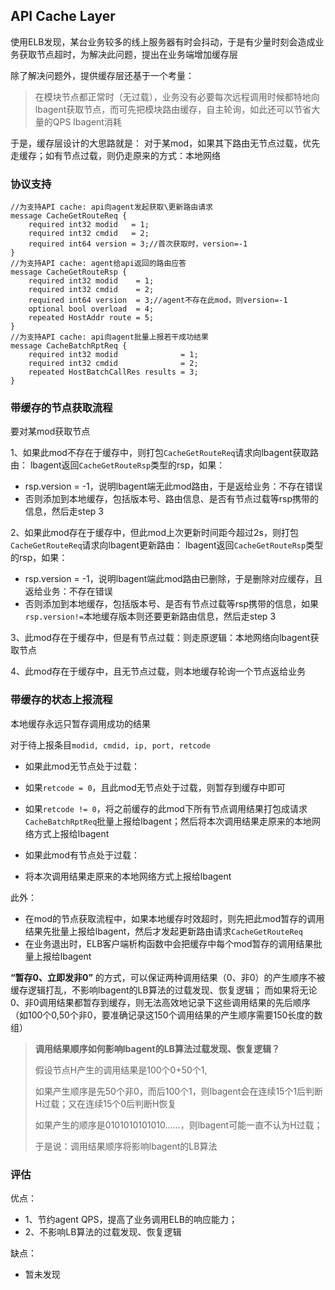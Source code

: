 ## API Cache Layer

使用ELB发现，某台业务较多的线上服务器有时会抖动，于是有少量时刻会造成业务获取节点超时，为解决此问题，提出在业务端增加缓存层

除了解决问题外，提供缓存层还基于一个考量：
>在模块节点都正常时（无过载），业务没有必要每次远程调用时候都特地向lbagent获取节点，而可先把模块路由缓存，自主轮询，如此还可以节省大量的QPS lbagent消耗

于是，缓存层设计的大思路就是：
对于某mod，如果其下路由无节点过载，优先走缓存；如有节点过载，则仍走原来的方式：本地网络

### 协议支持

    //为支持API cache: api向agent发起获取\更新路由请求
    message CacheGetRouteReq {
        required int32 modid   = 1;
        required int32 cmdid   = 2;
        required int64 version = 3;//首次获取时，version=-1
    }
    //为支持API cache: agent给api返回的路由应答
    message CacheGetRouteRsp {
        required int32 modid    = 1;
        required int32 cmdid    = 2;
        required int64 version  = 3;//agent不存在此mod，则version=-1
        optional bool overload  = 4;
        repeated HostAddr route = 5;
    }
    //为支持API cache: api向agent批量上报若干成功结果
    message CacheBatchRptReq {
        required int32 modid              = 1;
        required int32 cmdid              = 2;
        repeated HostBatchCallRes results = 3;
    }

### 带缓存的节点获取流程

要对某mod获取节点

1、如果此mod不存在于缓存中，则打包`CacheGetRouteReq`请求向lbagent获取路由：
lbagent返回`CacheGetRouteRsp`类型的rsp，如果：
- rsp.version = -1，说明lbagent端无此mod路由，于是返给业务：不存在错误
- 否则添加到本地缓存，包括版本号、路由信息、是否有节点过载等rsp携带的信息，然后走step 3

2、如果此mod存在于缓存中，但此mod上次更新时间距今超过2s，则打包`CacheGetRouteReq`请求向lbagent更新路由：
lbagent返回`CacheGetRouteRsp`类型的rsp，如果：
- rsp.version = -1，说明lbagent端此mod路由已删除，于是删除对应缓存，且返给业务：不存在错误
- 否则添加到本地缓存，包括版本号、是否有节点过载等rsp携带的信息，如果`rsp.version!=`本地缓存版本则还要更新路由信息，然后走step 3

3、此mod存在于缓存中，但是有节点过载：则走原逻辑：本地网络向lbagent获取节点

4、此mod存在于缓存中，且无节点过载，则本地缓存轮询一个节点返给业务

### 带缓存的状态上报流程

本地缓存永远只暂存调用成功的结果

对于待上报条目`modid, cmdid, ip, port, retcode`
- 如果此mod无节点处于过载：
 - 如果`retcode = 0`，且此mod无节点处于过载，则暂存到缓存中即可
 - 如果`retcode != 0`，将之前缓存的此mod下所有节点调用结果打包成请求`CacheBatchRptReq`批量上报给lbagent；然后将本次调用结果走原来的本地网络方式上报给lbagent

- 如果此mod有节点处于过载：
 - 将本次调用结果走原来的本地网络方式上报给lbagent

此外：
- 在mod的节点获取流程中，如果本地缓存时效超时，则先把此mod暂存的调用结果先批量上报给lbagent，然后才发起更新路由请求`CacheGetRouteReq`
- 在业务退出时，ELB客户端析构函数中会把缓存中每个mod暂存的调用结果批量上报给lbagent

**“暂存0、立即发非0”** 的方式，可以保证两种调用结果（0、非0）的产生顺序不被缓存逻辑打乱，不影响lbagent的LB算法的过载发现、恢复逻辑；
而如果将无论0、非0调用结果都暂存到缓存，则无法高效地记录下这些调用结果的先后顺序（如100个0,50个非0，要准确记录这150个调用结果的产生顺序需要150长度的数组）

>**调用结果顺序如何影响lbagent的LB算法过载发现、恢复逻辑？**
>
>假设节点H产生的调用结果是100个0+50个1,
>
>如果产生顺序是先50个非0，而后100个1，则lbagent会在连续15个1后判断H过载；又在连续15个0后判断H恢复
>
>如果产生的顺序是0101010101010......，则lbagent可能一直不认为H过载；
>
>于是说：调用结果顺序将影响lbagent的LB算法

### 评估

优点：
- 1、节约agent QPS，提高了业务调用ELB的响应能力；
- 2、不影响LB算法的过载发现、恢复逻辑

缺点：
- 暂未发现
